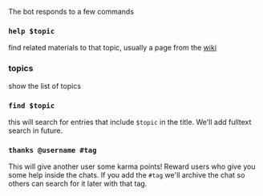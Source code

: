 The bot responds to a few commands

### `help $topic`
find related materials to that topic, usually a page from the [wiki](https://github.com/bothelpers/kbase/wiki/)

### topics
show the list of topics

### `find $topic`
this will search for entries that include `$topic` in the title. We'll add fulltext search in future.

### `thanks @username #tag`
This will give another user some karma points! Reward users who give you some help inside the chats.
If you add the `#tag` we'll archive the chat so others can search for it later with that tag.
